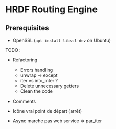 # HRDF Routing Engine

## Prerequisites

* OpenSSL (`apt install libssl-dev` on Ubuntu)

TODO :
* Refactoring
  * Errors handling
  * unwrap => except
  * iter vs into_inter ?
  * Delete unnecessary getters
  * Clean the code
* Comments

* Icône vrai point de départ (arrêt)
* Async marche pas web service => par_iter
